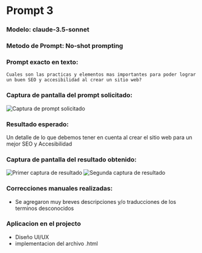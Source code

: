# Prompt 3

### Modelo: claude-3.5-sonnet
### Metodo de Prompt: No-shot prompting

### Prompt exacto en texto:
```
Cuales son las practicas y elementos mas importantes para poder lograr un buen SEO y accesibilidad al crear un sitio web?
```

### Captura de pantalla del prompt solicitado:
![Captura de prompt solicitado](https://i.ibb.co/GYwJ8dz/prompt1.jpg)

### Resultado esperado:
Un detalle de lo que debemos tener en cuenta al crear el sitio web para un mejor SEO y Accesibilidad

### Captura de pantalla del resultado obtenido:
![Primer captura de resultado](https://i.ibb.co/8D0f7xd2/resultado11.jpg)
![Segunda captura de resultado](https://i.ibb.co/G4QwdHcC/resultado21.jpg)

### Correcciones manuales realizadas:
- Se agregaron muy breves descripciones y/o traducciones de los terminos desconocidos

### Aplicacion en el projecto
- Diseño UI/UX
- implementacion del archivo .html